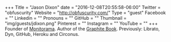 +++
Title = "Jason Dixon"
date = "2016-12-08T20:55:58-06:00"
Twitter = "obfuscurity"
Website = "http://obfuscurity.com/"
Type = "guest"
Facebook = ""
Linkedin = ""
Pronouns = ""
GitHub = ""
Thumbnail = "img/guests/jdixon.png"
Pinterest = ""
Instagram = ""
YouTube = ""
+++
Founder of [Monitorama](http://monitorama.com/). Author of the [Graphite Book](http://shop.oreilly.com/product/0636920035794.do). Previously: Librato, Dyn, GitHub, Heroku and Circonus.
